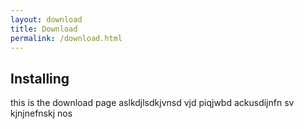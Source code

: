 ```yaml
---
layout: download
title: Download
permalink: /download.html
---
```


## Installing
this is the download page aslkdjlsdkjvnsd vjd piqjwbd ackusdijnfn sv kjnjnefnskj nos
